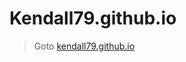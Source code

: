 # Kendall79.github.io
>Goto [kendall79.github.io](https://kendall79.github.io "kendall79.github.io")
